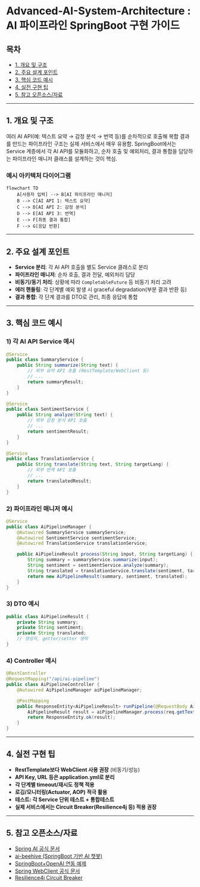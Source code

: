 # Advanced-AI-System-Architecture : AI 파이프라인 SpringBoot 구현 가이드

## 목차
- [1. 개요 및 구조](#1-개요-및-구조)
- [2. 주요 설계 포인트](#2-주요-설계-포인트)
- [3. 핵심 코드 예시](#3-핵심-코드-예시)
- [4. 실전 구현 팁](#4-실전-구현-팁)
- [5. 참고 오픈소스/자료](#5-참고-오픈소스자료)

---

## 1. 개요 및 구조

여러 AI API(예: 텍스트 요약 → 감정 분석 → 번역 등)를 순차적으로 호출해 복합 결과를 만드는 파이프라인 구조는 실제 서비스에서 매우 유용함. SpringBoot에서는 Service 계층에서 각 AI API를 모듈화하고, 순차 호출 및 예외처리, 결과 통합을 담당하는 파이프라인 매니저 클래스를 설계하는 것이 핵심.

### 예시 아키텍처 다이어그램
```mermaid
flowchart TD
    A[사용자 입력] --> B[AI 파이프라인 매니저]
    B --> C[AI API 1: 텍스트 요약]
    C --> D[AI API 2: 감정 분석]
    D --> E[AI API 3: 번역]
    E --> F[최종 결과 통합]
    F --> G[응답 반환]
```

---

## 2. 주요 설계 포인트
- **Service 분리**: 각 AI API 호출을 별도 Service 클래스로 분리
- **파이프라인 매니저**: 순차 호출, 결과 전달, 예외처리 담당
- **비동기/동기 처리**: 상황에 따라 `CompletableFuture` 등 비동기 처리 고려
- **에러 핸들링**: 각 단계별 예외 발생 시 graceful degradation(부분 결과 반환 등)
- **결과 통합**: 각 단계 결과를 DTO로 관리, 최종 응답에 통합

---

## 3. 핵심 코드 예시

### 1) 각 AI API Service 예시
```java
@Service
public class SummaryService {
    public String summarize(String text) {
        // 외부 요약 API 호출 (RestTemplate/WebClient 등)
        // ...
        return summaryResult;
    }
}

@Service
public class SentimentService {
    public String analyze(String text) {
        // 외부 감정 분석 API 호출
        // ...
        return sentimentResult;
    }
}

@Service
public class TranslationService {
    public String translate(String text, String targetLang) {
        // 외부 번역 API 호출
        // ...
        return translatedResult;
    }
}
```

### 2) 파이프라인 매니저 예시
```java
@Service
public class AiPipelineManager {
    @Autowired SummaryService summaryService;
    @Autowired SentimentService sentimentService;
    @Autowired TranslationService translationService;

    public AiPipelineResult process(String input, String targetLang) {
        String summary = summaryService.summarize(input);
        String sentiment = sentimentService.analyze(summary);
        String translated = translationService.translate(sentiment, targetLang);
        return new AiPipelineResult(summary, sentiment, translated);
    }
}
```

### 3) DTO 예시
```java
public class AiPipelineResult {
    private String summary;
    private String sentiment;
    private String translated;
    // 생성자, getter/setter 생략
}
```

### 4) Controller 예시
```java
@RestController
@RequestMapping("/api/ai-pipeline")
public class AiPipelineController {
    @Autowired AiPipelineManager aiPipelineManager;

    @PostMapping
    public ResponseEntity<AiPipelineResult> runPipeline(@RequestBody AiPipelineRequest req) {
        AiPipelineResult result = aiPipelineManager.process(req.getText(), req.getTargetLang());
        return ResponseEntity.ok(result);
    }
}
```

---

## 4. 실전 구현 팁
- **RestTemplate보다 WebClient 사용 권장** (비동기/성능)
- **API Key, URL 등은 application.yml로 분리**
- **각 단계별 timeout/재시도 정책 적용**
- **로깅/모니터링(Actuator, AOP) 적극 활용**
- **테스트: 각 Service 단위 테스트 + 통합테스트**
- **실제 서비스에서는 Circuit Breaker(Resilience4j 등) 적용 권장**

---

## 5. 참고 오픈소스/자료
- [Spring AI 공식 문서](https://docs.spring.io/spring-ai/reference/)
- [ai-beehive (SpringBoot 기반 AI 챗봇)](https://github.com/hncboy/ai-beehive)
- [SpringBoot+OpenAI 연동 예제](https://github.com/qq418745/spring-ai-example)
- [Spring WebClient 공식 문서](https://docs.spring.io/spring-framework/docs/current/reference/html/web-reactive.html#webflux-client)
- [Resilience4j Circuit Breaker](https://resilience4j.readme.io/docs/circuitbreaker) 
